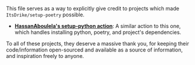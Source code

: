 This file serves as a way to explicitly give credit to projects which made `ItsDrike/setup-poetry` possible.

- [**HassanAboulela's setup-python action**](https://github.com/HassanAbouelela/actions/tree/main/setup-python):
  A similar action to this one, which handles installing python, poetry, and project's dependencies.

To all of these projects, they deserve a massive thank you, for keeping their code/information open-sourced and
available as a source of information, and inspiration freely to anyone.
